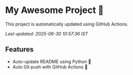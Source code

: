 # My Awesome Project 🚀

This project is automatically updated using GitHub Actions.

_Last updated: 2025-06-30 10:57:36 IST_

## Features
- Auto-update README using Python 🐍
- Auto Git push with GitHub Actions 🤖
